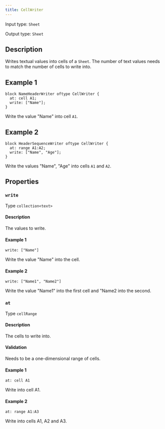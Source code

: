 ```yaml
---
title: CellWriter
---
```


<!-- Do NOT change this document as it is auto-generated from the language server -->

Input type: `Sheet`

Output type: `Sheet`

## Description

Writes textual values into cells of a `Sheet`. The number of text values needs to match the number of cells to write into.

## Example 1

```jayvee
block NameHeaderWriter oftype CellWriter {
  at: cell A1;
  write: ["Name"];
}
```

Write the value "Name" into cell `A1`.

## Example 2

```jayvee
block HeaderSequenceWriter oftype CellWriter {
  at: range A1:A2;
  write: ["Name", "Age"];
}
```

Write the values "Name", "Age" into cells `A1` and `A2`.

## Properties

### `write`

Type `collection<text>`

#### Description

The values to write.

#### Example 1

```jayvee
write: ["Name"]
```

Write the value "Name" into the cell.

#### Example 2

```jayvee
write: ["Name1", "Name2"]
```

Write the value "Name1" into the first cell and "Name2 into the second.

### `at`

Type `cellRange`

#### Description

The cells to write into.

#### Validation

Needs to be a one-dimensional range of cells.

#### Example 1

```jayvee
at: cell A1
```

Write into cell A1.

#### Example 2

```jayvee
at: range A1:A3
```

Write into cells A1, A2 and A3.
